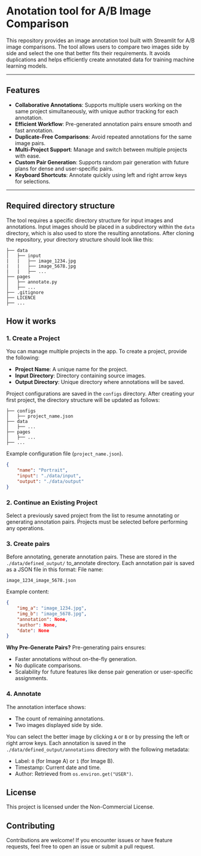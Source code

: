 # Anotation tool for A/B Image Comparison

This repository provides an image annotation tool built with Streamlit for A/B image comparisons. The tool allows users to compare two images side by side and select the one that better fits their requirements. It avoids duplications and helps efficiently create annotated data for training machine learning models.

---

## Features

- **Collaborative Annotations**: Supports multiple users working on the same project simultaneously, with unique author tracking for each annotation.
- **Efficient Workflow**: Pre-generated annotation pairs ensure smooth and fast annotation.
- **Duplicate-Free Comparisons**: Avoid repeated annotations for the same image pairs.
- **Multi-Project Support**: Manage and switch between multiple projects with ease.
- **Custom Pair Generation**: Supports random pair generation with future plans for dense and user-specific pairs.
- **Keyboard Shortcuts**: Annotate quickly using left and right arrow keys for selections.

---

## Required directory structure
The tool requires a specific directory structure for input images and annotations. Input images should be placed in a subdirectory within the `data` directory, which is also used to store the resulting annotations. After cloning the repository, your directory structure should look like this:

```
├── data
│   ├── input
|   |   ├── image_1234.jpg
|   |   ├── image_5678.jpg
|   |   ├── ...
├── pages
│   ├── annotate.py
│   ├── ...
├── .gitignore
├── LICENCE
├── ...
```

## How it works
### 1. Create a Project
You can manage multiple projects in the app. To create a project, provide the following:
- **Project Name**: A unique name for the project.
- **Input Directory**: Directory containing source images.
- **Output Directory**: Unique directory where annotations will be saved.

Project configurations are saved in the `configs` directory. After creating your first project, the directory structure will be updated as follows:


```
├── configs
│   ├── project_name.json
├── data
│   ├── ...
├── pages
│   ├── ...
├── ...
```
Example configuration file (`project_name.json`).
```json
{
    "name": "Portrait", 
    "input": "./data/input", 
    "output": "./data/output"
}
```

### 2. Continue an Existing Project
Select a previously saved project from the list to resume annotating or generating annotation pairs. Projects must be selected before performing any operations.

### 3. Create pairs
Before annotating, generate annotation pairs. These are stored in the `./data/defined_output/` to_annotate directory. Each annotation pair is saved as a JSON file in this format:
File name:
```
image_1234_image_5678.json
```
Example content:
```json
{
    "img_a": "image_1234.jpg", 
    "img_b": "image_5678.jpg", 
    "annotation": None, 
    "author": None, 
    "date": None
}
```

**Why Pre-Generate Pairs?**
Pre-generating pairs ensures:

* Faster annotations without on-the-fly generation.
* No duplicate comparisons.
* Scalability for future features like dense pair generation or user-specific assignments.

### 4. Annotate
The annotation interface shows:

* The count of remaining annotations.
* Two images displayed side by side.

You can select the better image by clicking `A` or `B` or by pressing the left or right arrow keys. Each annotation is saved in the `./data/defined_output/annotations` directory with the following metadata:

* Label: `0` (for Image A) or `1` (for Image B).
* Timestamp: Current date and time.
* Author: Retrieved from `os.environ.get("USER")`.

## License
This project is licensed under the Non-Commercial License.

## Contributing
Contributions are welcome! If you encounter issues or have feature requests, feel free to open an issue or submit a pull request.